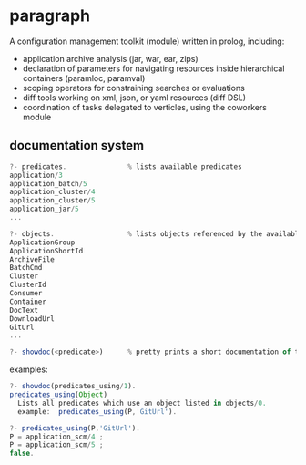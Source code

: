 # paragraph
A configuration management toolkit (module) written in prolog, including:
* application archive analysis (jar, war, ear, zips)
* declaration of parameters for navigating resources inside hierarchical containers (paramloc, paramval)
* scoping operators for constraining searches or evaluations
* diff tools working on xml, json, or yaml resources (diff DSL)
* coordination of tasks delegated to verticles, using the coworkers module

## documentation system
```javascript
?- predicates.               % lists available predicates
application/3
application_batch/5
application_cluster/4
application_cluster/5
application_jar/5
...
```

```javascript
?- objects.                  % lists objects referenced by the available predicates
ApplicationGroup
ApplicationShortId
ArchiveFile
BatchCmd
Cluster
ClusterId
Consumer
Container
DocText
DownloadUrl
GitUrl
...
```

```javascript
?- showdoc(<predicate>)      % pretty prints a short documentation of the predicate
```

examples:

```javascript
?- showdoc(predicates_using/1).
predicates_using(Object)
  Lists all predicates which use an object listed in objects/0.
  example:  predicates_using(P,'GitUrl').

?- predicates_using(P,'GitUrl').
P = application_scm/4 ;
P = application_scm/5 ;
false.
```
